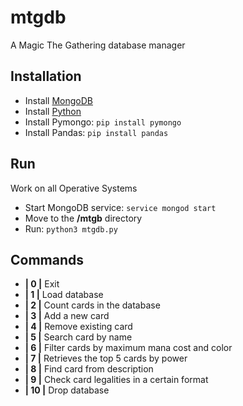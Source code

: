 # mtgdb
A Magic The Gathering database manager

## Installation
- Install [MongoDB](https://www.mongodb.com/try/download/community-edition)
- Install [Python](https://www.python.org/downloads/)
- Install Pymongo: ```pip install pymongo```
- Install Pandas: ```pip install pandas```

## Run
Work on all Operative Systems
- Start MongoDB service: ```service mongod start```
- Move to the **/mtgb** directory
- Run: ```python3 mtgdb.py```

## Commands
- **|  0  |** Exit
- **|  1  |** Load database
- **|  2  |** Count cards in the database
- **|  3  |** Add a new card
- **|  4  |** Remove existing card
- **|  5  |** Search card by name
- **|  6  |** Filter cards by maximum mana cost and color
- **|  7  |** Retrieves the top 5 cards by power
- **|  8  |** Find card from description
- **|  9  |** Check card legalities in a certain format
- **| 10  |** Drop database